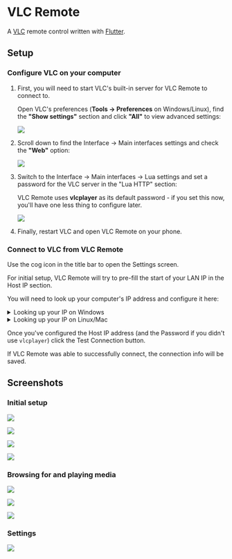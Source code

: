 # VLC Remote

A [VLC](https://www.videolan.org/vlc/) remote control written with [Flutter](https://flutter.io/).

## Setup

### Configure VLC on your computer

1. First, you will need to start VLC's built-in server for VLC Remote to connect to.

   Open VLC's preferences (**Tools → Preferences** on Windows/Linux), find the **"Show settings"** section and click **"All"** to view advanced settings:

   ![](screenshots/vlc-settings.png)

2. Scroll down to find the Interface → Main interfaces settings and check the **"Web"** option:

   ![](screenshots/vlc-interfaces.png)

3. Switch to the Interface → Main interfaces -> Lua settings and set a password for the VLC server in the "Lua HTTP" section:

   VLC Remote uses **vlcplayer** as its default password - if you set this now, you'll have one less thing to configure later.

   ![](screenshots/vlc-lua-http.png)

4. Finally, restart VLC and open VLC Remote on your phone.

### Connect to VLC from VLC Remote

Use the cog icon in the title bar to open the Settings screen.

For initial setup, VLC Remote will try to pre-fill the start of your LAN IP in the Host IP section.

You will need to look up your computer's IP address and configure it here:

<details>
  <summary>Looking up your IP on Windows</summary>
  <ul>
    <li>Open a Command Prompt</li>
    <li>Type <kbd>ipconfig</kbd> and press enter to run the command</li>
    <li>Look for <code>IPv4 Address</code> in the command's output, which should have an IP address similar to the Host IP setting in the app</li>
  </ul>
</details>

<details>
  <summary>Looking up your IP on Linux/Mac</summary>
  <ul>
    <li>Open a Terminal</li>
    <li>Type <kbd>ifconfig</kbd> and press enter to</li>
    <li>Look for <code>eth0</code> in the command's output, which should have an IP address similar to the Host IP setting in the app</li>
  </ul>
</details>

Once you've configured the Host IP address (and the Password if you didn't use `vlcplayer`) click the Test Connection button.

If VLC Remote was able to successfully connect, the connection info will be saved.

## Screenshots

### Initial setup

![](screenshots/setup.png)

![](screenshots/setup-guide-os.png)

![](screenshots/setup-guide-steps.png)

![](screenshots/vlc-connected.png)

### Browsing for and playing media

![](screenshots/open-media.png)

![](screenshots/file-browser.png)

![](screenshots/playing-vlc.png)

### Settings

![](screenshots/settings.png)
